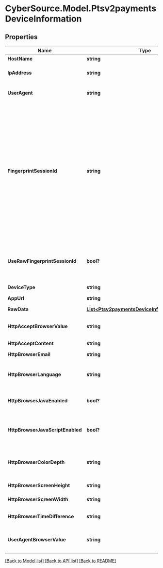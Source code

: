 # CyberSource.Model.Ptsv2paymentsDeviceInformation
## Properties

Name | Type | Description | Notes
------------ | ------------- | ------------- | -------------
**HostName** | **string** | DNS resolved hostname from &#x60;ipAddress&#x60;. | [optional] 
**IpAddress** | **string** | IP address of the customer.  #### Used by **Authorization, Capture, and Credit** Optional field.  | [optional] 
**UserAgent** | **string** | Customer&#39;s browser as identified from the HTTP header data. For example, &#x60;Mozilla&#x60; is the value that identifies the Netscape browser.  | [optional] 
**FingerprintSessionId** | **string** | Field that contains the session ID that you send to Decision Manager to obtain the device fingerprint information. The string can contain uppercase and lowercase letters, digits, hyphen (-), and underscore (_). However, do not use the same uppercase and lowercase letters to indicate different session IDs.  The session ID must be unique for each merchant ID. You can use any string that you are already generating, such as an order number or web session ID.  The session ID must be unique for each page load, regardless of an individual&#39;s web session ID. If a user navigates to a profiled page and is assigned a web session, navigates away from the profiled page, then navigates back to the profiled page, the generated session ID should be different and unique. You may use a web session ID, but it is preferable to use an application GUID (Globally Unique Identifier). This measure ensures that a unique ID is generated every time the page is loaded, even if it is the same user reloading the page.  | [optional] 
**UseRawFingerprintSessionId** | **bool?** | Boolean that indicates whether request contains the device fingerprint information. Values: - &#x60;true&#x60;: Use raw fingerprintSessionId when looking up device details. - &#x60;false&#x60; (default): Use merchant id + fingerprintSessionId as the session id for Device detail collection.  | [optional] 
**DeviceType** | **string** | The device type at the client side. | [optional] 
**AppUrl** | **string** | This field will contain the deep link that would help the Customer App to wake up.  | [optional] 
**RawData** | [**List&lt;Ptsv2paymentsDeviceInformationRawData&gt;**](Ptsv2paymentsDeviceInformationRawData.md) |  | [optional] 
**HttpAcceptBrowserValue** | **string** | Value of the Accept header sent by the customer&#39;s web browser. **Note** If the customer&#39;s browser provides a value, you must include it in your request.  | [optional] 
**HttpAcceptContent** | **string** | The exact content of the HTTP accept header.  | [optional] 
**HttpBrowserEmail** | **string** | Email address set in the customer&#39;s browser, which may differ from customer email.  | [optional] 
**HttpBrowserLanguage** | **string** | Value represents the browser language as defined in IETF BCP47. Example:en-US, refer  https://en.wikipedia.org/wiki/IETF_language_tag for more details.  | [optional] 
**HttpBrowserJavaEnabled** | **bool?** | A Boolean value that represents the ability of the cardholder browser to execute Java. Value is returned from the navigator.javaEnabled property. Possible Values:True/False  | [optional] 
**HttpBrowserJavaScriptEnabled** | **bool?** | A Boolean value that represents the ability of the cardholder browser to execute JavaScript. Possible Values:True/False. **Note**: Merchants should be able to know the values from fingerprint details of cardholder&#39;s browser.  | [optional] 
**HttpBrowserColorDepth** | **string** | Value represents the bit depth of the color palette for displaying images, in bits per pixel. Example : 24, refer https://en.wikipedia.org/wiki/Color_depth for more details  | [optional] 
**HttpBrowserScreenHeight** | **string** | Total height of the Cardholder&#39;s scree in pixels, example: 864.  | [optional] 
**HttpBrowserScreenWidth** | **string** | Total width of the cardholder&#39;s screen in pixels. Example: 1536.  | [optional] 
**HttpBrowserTimeDifference** | **string** | Time difference between UTC time and the cardholder browser local time, in minutes, Example:300  | [optional] 
**UserAgentBrowserValue** | **string** | Value of the User-Agent header sent by the customer&#39;s web browser. Note If the customer&#39;s browser provides a value, you must include it in your request.  | [optional] 

[[Back to Model list]](../README.md#documentation-for-models) [[Back to API list]](../README.md#documentation-for-api-endpoints) [[Back to README]](../README.md)

